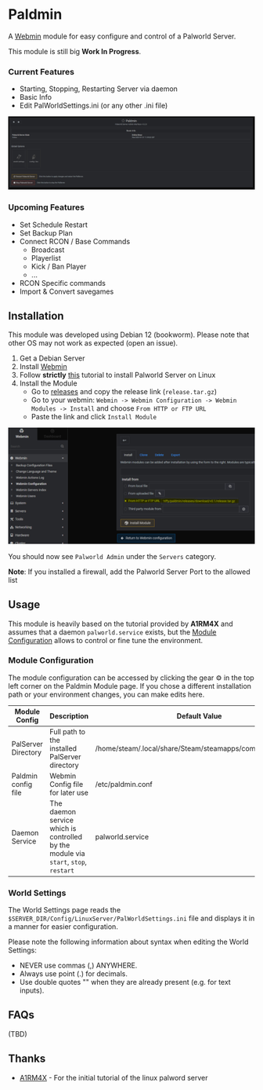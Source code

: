 # Paldmin
A [Webmin](https://webmin.com/) module for easy configure and control of a Palworld Server.

This module is still big **Work In Progress**.

### Current Features
* Starting, Stopping, Restarting Server via daemon
* Basic Info
* Edit PalWorldSettings.ini (or any other .ini file)

![Screenshot of Paldmin](./docs/images/readme_01.PNG)

### Upcoming Features
* Set Schedule Restart
* Set Backup Plan
* Connect RCON / Base Commands
	* Broadcast
	* Playerlist
	* Kick / Ban Player
	* ...
* RCON Specific commands
* Import & Convert savegames

## Installation

This module was developed using Debian 12 (bookworm). Please note that other OS may not work as expected (open an issue).

1. Get a Debian Server
2. Install [Webmin](https://www.howtoforge.com/how-to-install-webmin-on-debian-12/)
3. Follow **strictly** [this](https://github.com/A1RM4X/HowTo-Palworld/tree/main) tutorial to install Palworld Server on Linux
4. Install the Module
	- Go to [releases](https://github.com/riffy/paldmin/releases) and copy the release link (`release.tar.gz`)
	- Go to your webmin: `Webmin -> Webmin Configuration -> Webmin Modules -> Install` and choose `From HTTP or FTP URL`
	- Paste the link and click `Install Module`

![Installation Step 1](./docs/images/readme_02.PNG)

You should now see `Palworld Admin` under the `Servers` category.

**Note**: If you installed a firewall, add the Palworld Server Port to the allowed list

## Usage

This module is heavily based on the tutorial provided by **A1RM4X** and assumes that a daemon `palworld.service` exists, but the [Module Configuration](#moduleconfig) allows to control or fine tune the environment.

### <a name="moduleconfig"></a>Module Configuration

The module configuration can be accessed by clicking the gear ⚙ in the top left corner on the Paldmin Module page.
If you chose a different installation path or your environment changes, you can make edits here.

| Module Config | Description | Default Value |
| ------------- | ------------- | ------------- |
| PalServer Directory  | Full path to the installed PalServer directory |  /home/steam/.local/share/Steam/steamapps/common/PalServer  |
| Paldmin config file | Webmin Config file for later use | /etc/paldmin.conf |
| Daemon Service | The daemon service which is controlled by the module via `start`, `stop`, `restart` | palworld.service |

### World Settings

The World Settings page reads the `$SERVER_DIR/Config/LinuxServer/PalWorldSettings.ini` file and displays it in a manner for easier configuration.

Please note the following information about syntax when editing the World Settings:
* NEVER use commas (,) ANYWHERE.
* Always use point (.) for decimals.
* Use double quotes "" when they are already present (e.g. for text inputs).

## FAQs

(TBD)

## Thanks

* [A1RM4X](https://github.com/A1RM4X) - For the initial tutorial of the linux palword server
